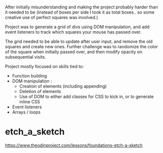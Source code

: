 After initially misunderstanding and making the project probably harder than it needed to be (instead of boxes per side I took it as total boxes.. so some creative use of perfect squares was involved.) <br>

Project was to generate a grid of divs using DOM manipulation, and add event listeners to track which squares your mouse has passed over. <br>

The grid needed to be able to update after user input, and remove the old squares and create new ones. Further challenge was to randomize the color of the square when initially passed over, and then modify opacity on subsequential visits. <br>

Project mostly focused on skills tied to: <br>
- Function building <br>
- DOM manipulation :<br>
  - Creation of elements (including appending)<br>
  - Deletion of elements <br>
  - Use of DOM to either add classes for CSS to kick in, or to generate inline CSS <br>
- Event listeners <br>
- Arrays / loops <br>











# etch_a_sketch
https://www.theodinproject.com/lessons/foundations-etch-a-sketch
